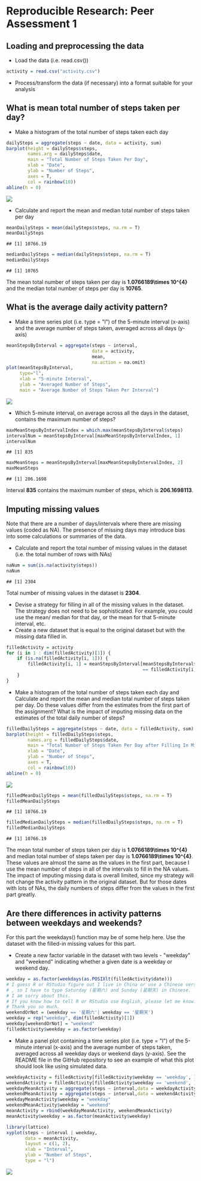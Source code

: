 # Reproducible Research: Peer Assessment 1


## Loading and preprocessing the data
* Load the data (i.e. read.csv())


```r
activity = read.csv("activity.csv")
```

* Process/transform the data (if necessary) into a format suitable for your analysis



## What is mean total number of steps taken per day?

* Make a histogram of the total number of steps taken each day


```r
dailySteps = aggregate(steps ~ date, data = activity, sum)
barplot(height = dailySteps$steps, 
        names.arg = dailySteps$date, 
        main = "Total Number of Steps Taken Per Day", 
        xlab = "Date", 
        ylab = "Number of Steps", 
        axes = T, 
        col = rainbow(10))
abline(h = 0)
```

![](PA1_template_files/figure-html/unnamed-chunk-3-1.png) 

* Calculate and report the mean and median total number of steps taken per day


```r
meanDailySteps = mean(dailySteps$steps, na.rm = T)
meanDailySteps
```

```
## [1] 10766.19
```

```r
medianDailySteps = median(dailySteps$steps, na.rm = T)
medianDailySteps
```

```
## [1] 10765
```
The mean total number of steps taken per day is **1.0766189\times 10^{4}** and 
the median total number of steps per day is **10765**.

## What is the average daily activity pattern?

* Make a time series plot (i.e. type = "l") of the 5-minute interval (x-axis)
and the average number of steps taken, averaged across all days (y-axis)


```r
meanStepsByInterval = aggregate(steps ~ interval,
                                data = activity,
                                mean,
                                na.action = na.omit)
plot(meanStepsByInterval, 
     type="l", 
     xlab = "5-minute Interval", 
     ylab = "Averaged Number of Steps",
     main = "Average Number of Steps Taken Per Interval")
```

![](PA1_template_files/figure-html/unnamed-chunk-5-1.png) 

* Which 5-minute interval, on average across all the days in the dataset,
contains the maximum number of steps?


```r
maxMeanStepsByIntervalIndex = which.max(meanStepsByInterval$steps)
intervalNum = meanStepsByInterval[maxMeanStepsByIntervalIndex, 1]
intervalNum
```

```
## [1] 835
```

```r
maxMeanSteps = meanStepsByInterval[maxMeanStepsByIntervalIndex, 2]
maxMeanSteps
```

```
## [1] 206.1698
```
Interval **835** contains the
maximum number of steps, which is
**206.1698113**.

## Imputing missing values

Note that there are a number of days/intervals where there are missing values
(coded as NA). The presence of missing days may introduce bias into some
calculations or summaries of the data.

* Calculate and report the total number of missing values in the dataset
(i.e. the total number of rows with NAs)


```r
naNum = sum(is.na(activity$steps))
naNum
```

```
## [1] 2304
```
Total number of missing values in the dataset is **2304**.

* Devise a strategy for filling in all of the missing values in the dataset. The
strategy does not need to be sophisticated. For example, you could use the mean/
median for that day, or the mean for that 5-minute interval, etc.
* Create a new dataset that is equal to the original dataset but with the
missing data filled in.


```r
filledActivity = activity
for (i in 1 : dim(filledActivity)[1]) {
    if (is.na(filledActivity[i, 1])) {
        filledActivity[i, 1] = meanStepsByInterval[meanStepsByInterval$interval 
                                                   == filledActivity[i, 3], 2]
    }
}
```

* Make a histogram of the total number of steps taken each day and Calculate and
report the mean and median total number of steps taken per day. Do these values
differ from the estimates from the first part of the assignment? What is the
impact of imputing missing data on the estimates of the total daily number of
steps?


```r
filledDailySteps = aggregate(steps ~ date, data = filledActivity, sum)
barplot(height = filledDailySteps$steps, 
        names.arg = filledDailySteps$date, 
        main = "Total Number of Steps Taken Per Day after Filling In Missing Values", 
        xlab = "Date", 
        ylab = "Number of Steps", 
        axes = T, 
        col = rainbow(10))
abline(h = 0)
```

![](PA1_template_files/figure-html/unnamed-chunk-9-1.png) 

```r
filledMeanDailySteps = mean(filledDailySteps$steps, na.rm = T)
filledMeanDailySteps
```

```
## [1] 10766.19
```

```r
filledMedianDailySteps = median(filledDailySteps$steps, na.rm = T)
filledMedianDailySteps
```

```
## [1] 10766.19
```

The mean total number of steps taken per day is **1.0766189\times 10^{4}** 
and median total number of steps taken per day is **1.0766189\times 10^{4}**.
These values are almost the same as the values in the first part, because I use
the mean number of steps in all of the intervals to fill in the NA values.
The impact of imputing missing data is overall limited, since my strategy will not
change the activity pattern in the original dataset. But for those dates with
lots of NAs, the daily numbers of steps differ from the values in the first part
greatly.

## Are there differences in activity patterns between weekdays and weekends?

For this part the weekdays() function may be of some help here. Use the dataset with the filled-in missing values for this part.

* Create a new factor variable in the dataset with two levels - "weekday" and "weekend" indicating whether a given date is a weekday or weekend day.


```r
weekday = as.factor(weekdays(as.POSIXlt(filledActivity$date)))
# I guess R or RStudio figure out I live in China or use a Chinese version of Windows
# , so I have to type Saturday (星期六) and Sunday (星期天) in Chinese.
# I am sorry about this.
# If you know how to tell R or RStudio use English, please let me know.
# Thank you so much.
weekendOrNot = (weekday == '星期六'| weekday == '星期天')
weekday = rep("weekday", dim(filledActivity)[1])
weekday[weekendOrNot] = "weekend"
filledActivity$weekday = as.factor(weekday)
```


* Make a panel plot containing a time series plot (i.e. type = "l") of the 5-minute interval (x-axis) and the average number of steps taken, averaged across all weekday days or weekend days (y-axis). See the README file in the GitHub repository to see an example of what this plot should look like using simulated data.


```r
weekdayActivity = filledActivity[filledActivity$weekday == 'weekday', ]
weekendActivity = filledActivity[filledActivity$weekday == 'weekend', ]
weekdayMeanActivity = aggregate(steps ~ interval,data = weekdayActivity, mean)
weekendMeanActivity = aggregate(steps ~ interval,data = weekendActivity, mean)
weekdayMeanActivity$weekday = "weekday"
weekendMeanActivity$weekday = "weekend"
meanActivity = rbind(weekdayMeanActivity, weekendMeanActivity)
meanActivity$weekday = as.factor(meanActivity$weekday)

library(lattice)
xyplot(steps ~ interval | weekday,
       data = meanActivity,
       layout = c(1, 2),
       xlab = "Interval",
       ylab = "Number of Steps",
       type = "l")
```

![](PA1_template_files/figure-html/Q4.2-1.png) 
